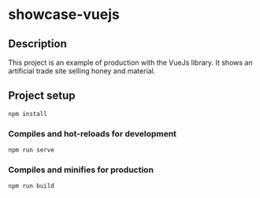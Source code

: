 # showcase-vuejs

## Description
This project is an example of production with the VueJs library. It shows an artificial trade site selling honey and material.

## Project setup
```
npm install
```

### Compiles and hot-reloads for development
```
npm run serve
```

### Compiles and minifies for production
```
npm run build
```